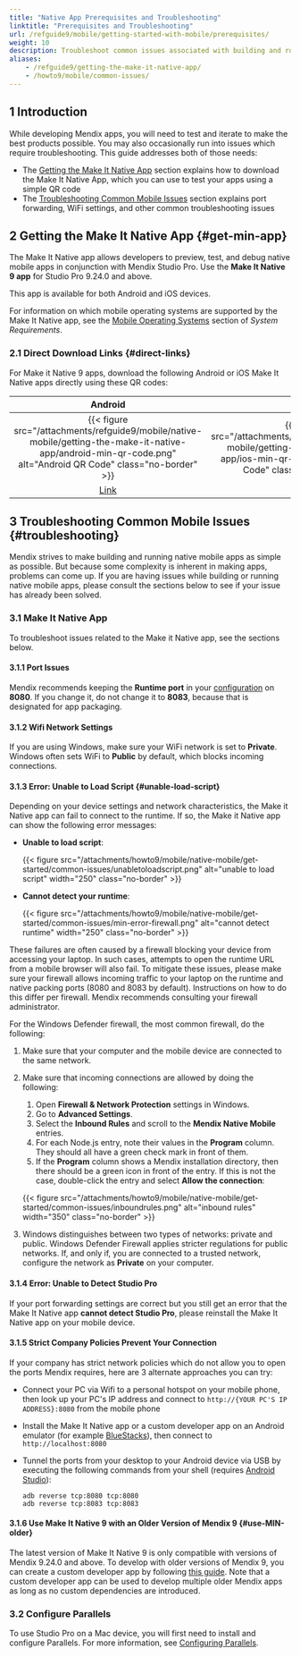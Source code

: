 ```yaml
---
title: "Native App Prerequisites and Troubleshooting" 
linktitle: "Prerequisites and Troubleshooting"
url: /refguide9/mobile/getting-started-with-mobile/prerequisites/
weight: 10
description: Troubleshoot common issues associated with building and running native mobile apps.
aliases:
    - /refguide9/getting-the-make-it-native-app/
    - /howto9/mobile/common-issues/
---
```


## 1 Introduction

While developing Mendix apps, you will need to test and iterate to make the best products possible. You may also occasionally run into issues which require troubleshooting. This guide addresses both of those needs:

* The [Getting the Make It Native App](#get-min-app) section explains how to download the Make It Native App, which you can use to test your apps using a simple QR code
* The [Troubleshooting Common Mobile Issues](#troubleshooting) section explains port forwarding, WiFi settings, and other common troubleshooting issues

## 2 Getting the Make It Native App {#get-min-app}

The Make It Native app allows developers to preview, test, and debug native mobile apps in conjunction with Mendix Studio Pro. Use the **Make It Native 9 app** for Studio Pro 9.24.0 and above.

This app is available for both Android and iOS devices.

For information on which mobile operating systems are supported by the Make It Native app, see the [Mobile Operating Systems](/refguide9/system-requirements/#mobileos) section of *System Requirements*.

### 2.1 Direct Download Links {#direct-links}

For Make it Native 9 apps, download the following Android or iOS Make It Native apps directly using these QR codes:

|                                  Android                                  |                                iOS                                |
| :-----------------------------------------------------------------------: | :---------------------------------------------------------------: |
| {{< figure src="/attachments/refguide9/mobile/native-mobile/getting-the-make-it-native-app/android-min-qr-code.png" alt="Android QR Code" class="no-border" >}} | {{< figure src="/attachments/refguide9/mobile/native-mobile/getting-the-make-it-native-app/ios-min-qr-code.png" alt="iOS QR Code" class="no-border" >}} |
|   [Link](https://play.google.com/store/apps/details?id=com.mendix.developerapp.mx9&hl=en_US&gl=US)    |        [Link](https://apps.apple.com/us/app/make-it-native-9/id1542182000)         |

## 3 Troubleshooting Common Mobile Issues {#troubleshooting}

Mendix strives to make building and running native mobile apps as simple as possible. But because some complexity is inherent in making apps, problems can come up. If you are having issues while building or running native mobile apps, please consult the sections below to see if your issue has already been solved.

### 3.1 Make It Native App

To troubleshoot issues related to the Make it Native app, see the sections below.

#### 3.1.1 Port Issues

Mendix recommends keeping the **Runtime port** in your [configuration](/refguide9/configuration/#server) on **8080**. If you change it, do not change it to **8083**, because that is designated for app packaging.

#### 3.1.2 Wifi Network Settings

If you are using Windows, make sure your WiFi network is set to **Private**. Windows often sets WiFi to **Public** by default, which blocks incoming connections.

#### 3.1.3 Error: Unable to Load Script {#unable-load-script}

Depending on your device settings and network characteristics, the Make it Native app can fail to connect to the runtime. If so, the Make it Native app can show the following error messages:

* **Unable to load script**:

    {{< figure src="/attachments/howto9/mobile/native-mobile/get-started/common-issues/unabletoloadscript.png" alt="unable to load script"   width="250"  class="no-border" >}}

* **Cannot detect your runtime**:

    {{< figure src="/attachments/howto9/mobile/native-mobile/get-started/common-issues/min-error-firewall.png" alt="cannot detect runtime"   width="250"  class="no-border" >}}

These failures are often caused by a firewall blocking your device from accessing your laptop. In such cases, attempts to open the runtime URL from a mobile browser will also fail. To mitigate these issues, please make sure your firewall allows incoming traffic to your laptop on the runtime and native packing ports (8080 and 8083 by default). Instructions on how to do this differ per firewall. Mendix recommends consulting your firewall administrator.

For the Windows Defender firewall, the most common firewall, do the following:

1. Make sure that your computer and the mobile device are connected to the same network.
1. Make sure that incoming connections are allowed by doing the following:<br />
    1. Open **Firewall & Network Protection** settings in Windows.<br />
    1. Go to **Advanced Settings**.<br />
    1. Select the **Inbound Rules** and scroll to the **Mendix Native Mobile** entries.<br />
    1. For each Node.js entry, note their values in the **Program** column. They should all have a green check mark in front of them.<br /> 
    1. If the **Program** column shows a Mendix installation directory, then there should be a green icon in front of the entry. If this is not the case, double-click the entry and select **Allow the connection**:

    {{< figure src="/attachments/howto9/mobile/native-mobile/get-started/common-issues/inboundrules.png" alt="inbound rules"   width="350"  class="no-border" >}}

1. Windows distinguishes between two types of networks: private and public. Windows Defender Firewall applies stricter regulations for public networks. If, and only if, you are connected to a trusted network, configure the network as **Private** on your computer.

#### 3.1.4 Error: Unable to Detect Studio Pro

If your port forwarding settings are correct but you still get an error that the Make It Native app **cannot detect Studio Pro**, please reinstall the Make It Native app on your mobile device.

#### 3.1.5 Strict Company Policies Prevent Your Connection

If your company has strict network policies which do not allow you to open the ports Mendix requires, here are 3 alternate approaches you can try:

* Connect your PC via Wifi to a personal hotspot on your mobile phone, then look up your PC's IP address and connect to `http://{YOUR PC'S IP ADDRESS}:8080` from the mobile phone
* Install the Make It Native app or a custom developer app on an Android emulator (for example [BlueStacks](https://www.bluestacks.com)), then connect to `http://localhost:8080`
* Tunnel the ports from your desktop to your Android device via USB by executing the following commands from your shell (requires [Android Studio](https://developer.android.com/studio)):

    ```
    adb reverse tcp:8080 tcp:8080
    adb reverse tcp:8083 tcp:8083
    ```

#### 3.1.6 Use Make It Native 9 with an Older Version of Mendix 9 {#use-MIN-older}

The latest version of Make It Native 9 is only compatible with versions of Mendix 9.24.0 and above. To develop with older versions of Mendix 9, you can create a custom developer app by following [this guide](/refguide9/mobile/distributing-mobile-apps/building-native-apps/how-to-devapps/). Note that a custom developer app can be used to develop multiple older Mendix apps as long as no custom dependencies are introduced.

### 3.2 Configure Parallels

To use Studio Pro on a Mac device, you will first need to install and configure Parallels. For more information, see [Configuring Parallels](/refguide9/using-mendix-studio-pro-on-a-mac/).
